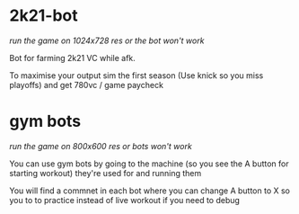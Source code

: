 # 2k21-bot
*run the game on 1024x728 res or the bot won't work*

Bot for farming 2k21 VC while afk.

To maximise your output sim the first season (Use knick so you miss playoffs) and get 780vc / game paycheck

# gym bots
*run the game on 800x600 res or bots won't work*

You can use gym bots by going to the machine (so you see the A button for starting workout) they're used for and running them

You will find a commnet in each bot where you can change A button to X
so you to to practice instead of live workout if you need to debug